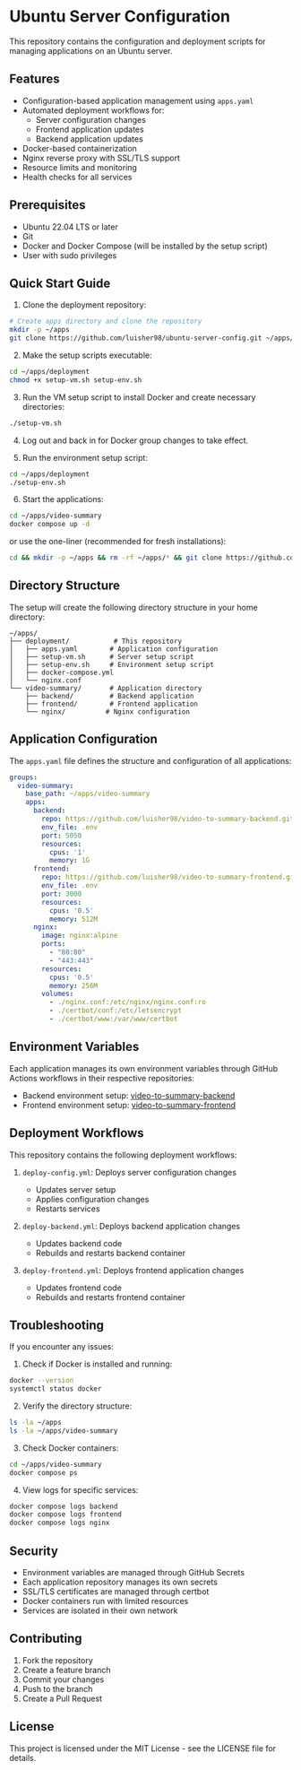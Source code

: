 # Ubuntu Server Configuration

This repository contains the configuration and deployment scripts for managing applications on an Ubuntu server.

## Features

- Configuration-based application management using `apps.yaml`
- Automated deployment workflows for:
  - Server configuration changes
  - Frontend application updates
  - Backend application updates
- Docker-based containerization
- Nginx reverse proxy with SSL/TLS support
- Resource limits and monitoring
- Health checks for all services

## Prerequisites

- Ubuntu 22.04 LTS or later
- Git
- Docker and Docker Compose (will be installed by the setup script)
- User with sudo privileges

## Quick Start Guide

1. Clone the deployment repository:
```bash
# Create apps directory and clone the repository
mkdir -p ~/apps
git clone https://github.com/luisher98/ubuntu-server-config.git ~/apps/deployment
```

2. Make the setup scripts executable:
```bash
cd ~/apps/deployment
chmod +x setup-vm.sh setup-env.sh
```

3. Run the VM setup script to install Docker and create necessary directories:
```bash
./setup-vm.sh
```

4. Log out and back in for Docker group changes to take effect.

5. Run the environment setup script:
```bash
cd ~/apps/deployment
./setup-env.sh
```

6. Start the applications:
```bash
cd ~/apps/video-summary
docker compose up -d
```

or use the one-liner (recommended for fresh installations):
```bash
cd && mkdir -p ~/apps && rm -rf ~/apps/* && git clone https://github.com/luisher98/ubuntu-server-config.git ~/apps/deployment && cd ~/apps/deployment && chmod +x ./setup-vm.sh ./setup-env.sh && ./setup-vm.sh && cd && exec bash && cd ~/apps/deployment && ./setup-env.sh && cd ~/apps/video-summary && docker compose up -d
```

## Directory Structure

The setup will create the following directory structure in your home directory:

```
~/apps/
├── deployment/           # This repository
│   ├── apps.yaml        # Application configuration
│   ├── setup-vm.sh      # Server setup script
│   ├── setup-env.sh     # Environment setup script
│   ├── docker-compose.yml
│   └── nginx.conf
└── video-summary/       # Application directory
    ├── backend/         # Backend application
    ├── frontend/        # Frontend application
    └── nginx/          # Nginx configuration
```

## Application Configuration

The `apps.yaml` file defines the structure and configuration of all applications:

```yaml
groups:
  video-summary:
    base_path: ~/apps/video-summary
    apps:
      backend:
        repo: https://github.com/luisher98/video-to-summary-backend.git
        env_file: .env
        port: 5050
        resources:
          cpus: '1'
          memory: 1G
      frontend:
        repo: https://github.com/luisher98/video-to-summary-frontend.git
        env_file: .env
        port: 3000
        resources:
          cpus: '0.5'
          memory: 512M
      nginx:
        image: nginx:alpine
        ports:
          - "80:80"
          - "443:443"
        resources:
          cpus: '0.5'
          memory: 256M
        volumes:
          - ./nginx.conf:/etc/nginx/nginx.conf:ro
          - ./certbot/conf:/etc/letsencrypt
          - ./certbot/www:/var/www/certbot
```

## Environment Variables

Each application manages its own environment variables through GitHub Actions workflows in their respective repositories:

- Backend environment setup: [video-to-summary-backend](https://github.com/luisher98/video-to-summary-backend)
- Frontend environment setup: [video-to-summary-frontend](https://github.com/luisher98/video-to-summary-frontend)

## Deployment Workflows

This repository contains the following deployment workflows:

1. `deploy-config.yml`: Deploys server configuration changes
   - Updates server setup
   - Applies configuration changes
   - Restarts services

2. `deploy-backend.yml`: Deploys backend application changes
   - Updates backend code
   - Rebuilds and restarts backend container

3. `deploy-frontend.yml`: Deploys frontend application changes
   - Updates frontend code
   - Rebuilds and restarts frontend container

## Troubleshooting

If you encounter any issues:

1. Check if Docker is installed and running:
```bash
docker --version
systemctl status docker
```

2. Verify the directory structure:
```bash
ls -la ~/apps
ls -la ~/apps/video-summary
```

3. Check Docker containers:
```bash
cd ~/apps/video-summary
docker compose ps
```

4. View logs for specific services:
```bash
docker compose logs backend
docker compose logs frontend
docker compose logs nginx
```

## Security

- Environment variables are managed through GitHub Secrets
- Each application repository manages its own secrets
- SSL/TLS certificates are managed through certbot
- Docker containers run with limited resources
- Services are isolated in their own network

## Contributing

1. Fork the repository
2. Create a feature branch
3. Commit your changes
4. Push to the branch
5. Create a Pull Request

## License

This project is licensed under the MIT License - see the LICENSE file for details.